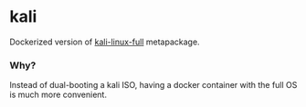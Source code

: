 # kali
Dockerized version of [kali-linux-full](https://www.kali.org/news/kali-linux-metapackages/) metapackage.

### Why?
Instead of dual-booting a kali ISO, having a docker container with the full OS is much more convenient.
